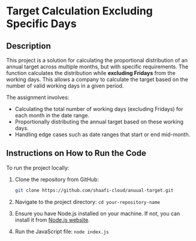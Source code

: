 # Target Calculation Excluding Specific Days

## Description

This project is a solution for calculating the proportional distribution of an annual target across multiple months, but with specific requirements. The function calculates the distribution while **excluding Fridays** from the working days. This allows a company to calculate the target based on the number of valid working days in a given period.

The assignment involves:
- Calculating the total number of working days (excluding Fridays) for each month in the date range.
- Proportionally distributing the annual target based on these working days.
- Handling edge cases such as date ranges that start or end mid-month.

## Instructions on How to Run the Code

To run the project locally:

1. Clone the repository from GitHub:

   ```bash
   git clone https://github.com/shaafi-cloud/anuual-target.git

2. Navigate to the project directory: `cd your-repository-name`

3. Ensure you have Node.js installed on your machine. If not, you can install it from [Node.js website](https://nodejs.org/).

4. Run the JavaScript file: `node index.js`


